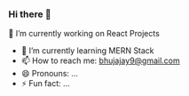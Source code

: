 ### Hi there 👋
🔭 I’m currently working on React Projects
- 🌱 I’m currently learning MERN Stack
- 📫 How to reach me: bhujajay9@gmail.com
- 😄 Pronouns: ...
- ⚡ Fun fact: ...

<!--
**ajaybhuj/ajaybhuj** is a ✨ _special_ ✨ repository because its `README.md` (this file) appears on your GitHub profile.

Here are some ideas to get you started:

- 
-->
